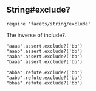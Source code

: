 ## String#exclude?

    require 'facets/string/exclude'

The inverse of include?.

    "aaaa".assert.exclude?('bb')
    "aaab".assert.exclude?('bb')
    "aaba".assert.exclude?('bb')
    "baaa".assert.exclude?('bb')

    "abba".refute.exclude?('bb')
    "aabb".refute.exclude?('bb')
    "bbaa".refute.exclude?('bb')

